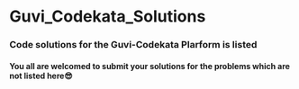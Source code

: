 # Guvi_Codekata_Solutions
### Code solutions for the Guvi-Codekata Plarform is listed
#### You all are welcomed to submit your solutions for the problems which are not listed here😎
